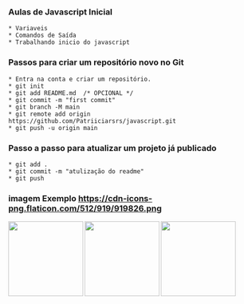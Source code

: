 ### Aulas de Javascript Inicial
    * Variaveis
    * Comandos de Saída
    * Trabalhando inicio do javascript

### Passos para criar um repositório novo no Git
    * Entra na conta e criar um repositório.
    * git init
    * git add README.md  /* OPCIONAL */
    * git commit -m "first commit"
    * git branch -M main
    * git remote add origin https://github.com/Patriiciarsrs/javascript.git
    * git push -u origin main

### Passo a passo para atualizar um projeto já publicado
    * git add .
    * git commit -m "atulização do readme"
    * git push

### imagem Exemplo https://cdn-icons-png.flaticon.com/512/919/919826.png
<img src="https://www.alura.com.br/artigos/assets/html-css-js/imagem-1.png" align="left" width="150">
<img src="https://cdn-icons-png.flaticon.com/512/919/919826.png" align="left" width="150">
<img src="https://avatars.githubusercontent.com/u/128932247?v=4" align="left" width="150">
